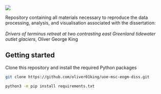 <p align="left">
<a href="https://www.python.org/" alt="Python">
<img src="https://img.shields.io/badge/python_3.11+-3670A0?&logo=python&logoColor=ffdd54" /></a>
</p>

Repository containing all materials necessary to reproduce the data processing, analysis, and visualisation associated with the dissertation:</br></br>
_Drivers of terminus retreat at two contrasting east Greenland tidewater outlet glaciers_, Oliver George King

## Getting started
Clone this repository and install the required Python packages
```sh
git clone https://github.com/oliver01king/uoe-msc-eogm-diss.git
```
```sh
python3 -m pip install requirements.txt
```
</p>      

